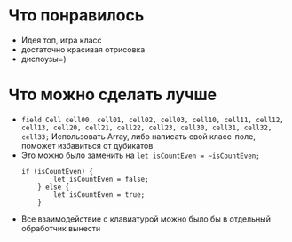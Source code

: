 # Что понравилось
+ Идея топ, игра класс
+ достаточно красивая отрисовка
+ диспоузы=)

# Что можно сделать лучше
+ `field Cell cell00, cell01, cell02, cell03, cell10, cell11, cell12, cell13, cell20, cell21, cell22, cell23, cell30, cell31, cell32, cell33;` Использовать Array, либо написать свой класс-поле, поможет избавиться от дубикатов
+  Это можно было заменить на ```let isCountEven = ~isCountEven;```
    ```            
    if (isCountEven) {
            let isCountEven = false;
        } else {
            let isCountEven = true;
        }
    ```
+ Все взаимодействие с клавиатурой можно было бы в отдельный обработчик вынести

